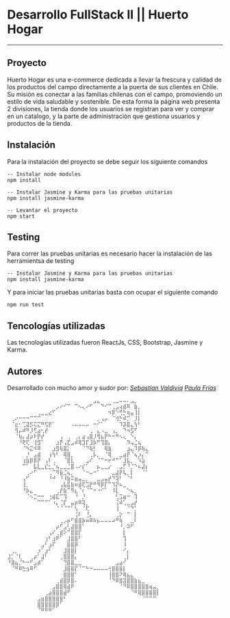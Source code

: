# Desarrollo FullStack II  ||  Huerto Hogar
---

## Proyecto
Huerto Hogar es una e-commerce dedicada a llevar la frescura y calidad de los productos del campo directamente a la puerta de sus clientes en Chile. Su misión es conectar a las familias chilenas con el campo, promoviendo un estilo de vida saludable y sostenible.
De esta forma la página web presenta 2 divisiones, la tienda donde los usuarios se registran para ver y comprar en un catalogo, y la parte de administración que gestiona usuarios y productos de la tienda.

## Instalación
Para la instalación del proyecto se debe seguir los siguiente comandos

```
-- Instalar node modules
npm install

-- Instalar Jasmine y Karma para las pruebas unitarias
npm install jasmine-karma

-- Levantar el proyecto 
npm start

```

## Testing
Para correr las pruebas unitarias es necesario hacer la instalación de las herramientsa de testing

```
-- Instalar Jasmine y Karma para las pruebas unitarias
npm install jasmine-karma
```

Y para iniciar las pruebas unitarias basta con ocupar el siguiente comando

```
npm run test
```

## Tencologías utilizadas
Las tecnologías utilizadas fueron ReactJs, CSS, Bootstrap, Jasmine y Karma.

## Autores
Desarrollado con mucho amor y sudor por: 
*[Sebastían Valdivia](https://github.com/ZalkiRyon)*
*[Paula Frías](https://github.com/paufriasest)*

```
⠀⠀⠀⠀⠀⠀⠀⠀⠀⠀⠀⠀⠀⠀⠀⠀⠀⠀⠀⠀⠀⠀⠀⣠⣄⠀⠀⠀⢀⣀⠤⠤⠄⣠⡀⠀⠀⠀⠀⠀⠀
⠀⠀⠀⠀⠀⠀⠀⠀⠀⠀⠀⠀⠀⡠⠔⠊⠉⠀⠉⠢⢄⠔⠋⠀⠀⠙⠊⠉⢀⣠⢴⣾⠿⠀⣷⡀⠀⠀⠀⠀⠀
⠀⠀⠀⠀⠀⠀⠀⠀⢀⣀⣀⣔⠋⠀⠀⠀⠀⠀⠀⠀⠀⠀⠀⠀⠀⠀⠀⠲⡿⠑⢛⡓⢶⣤⢸⡇⠀⠀⠀⠀⠀
⠀⢀⠔⠒⠒⠒⠉⠉⠉⠀⠀⠀⠀⠀⠀⠀⠀⠀⠀⠀⠀⠀⠀⠀⡀⢠⡤⠀⠈⢺⡓⠾⡉⠀⡸⡇⠀⠀⠀⠀⠀
⠀⠈⣖⠂⢉⣽⡫⢍⣍⠛⢫⡟⠁⠀⠀⠀⠀⠠⠤⠤⠤⠤⠀⠒⠊⠁⠀⠀⠀⠀⠹⡽⣿⣄⢳⠃⠀⠀⠀⠀⠀
⠀⠀⢻⡤⠾⠛⡸⢋⣴⢂⡞⠀⠀⠀⠀⠀⠀⠀⠀⠀⠀⠀⢀⠀⣄⠠⣀⠀⢠⡀⠀⠙⠲⣫⠋⠀⠀⠀⠀⠀⠀
⠀⠀⠈⢷⡄⣼⡴⠗⡟⡞⠀⠀⠀⠀⢠⠀⢀⠀⢀⡄⣴⢠⣿⡸⢻⣦⡟⠓⠒⠛⠢⢄⠀⠑⡄⠀⠀⠀⠀⠀⠀
⠀⠀⠀⠘⢟⢏⠀⢸⣻⠁⠀⠀⠀⣰⡟⢠⣏⣠⠾⢿⣹⡏⣸⡷⠋⢹⣿⡄⠀⠀⠀⠀⠹⢤⣈⢦⠀⠀⠀⠀⠀
⠀⠀⠀⠀⠈⠳⣍⠺⠿⠀⠀⠀⣰⣻⢷⣿⡅⠀⠀⠀⠈⠙⢷⡃⠀⠀⢿⣷⠀⠀⠀⠀⣰⣄⠹⡿⢷⣄⠀⠀⠀
⠀⠀⠀⠀⠀⡘⠀⣠⣾⠀⠀⢰⢳⠃⠀⢿⣿⡀⠀⠀⠀⠀⢀⡧⡀⠀⠈⢿⠀⠀⣀⣴⡟⠈⢦⡰⡄⠉⠀⠀⠀
⠀⠀⠀⠀⢰⣷⡿⡿⡟⠀⢠⠇⢀⠀⠀⠈⣿⣇⠀⠀⠀⣠⠎⠀⠈⠉⠒⠖⠚⠉⠁⣸⣧⡀⠀⠱⣵⠀⠀⠀⠀
⠀⠀⠀⠀⠉⠁⠀⣧⣇⣀⣎⣂⡈⢦⣀⣀⣈⣿⠠⠔⡎⠁⠀⠀⡦⣀⣀⡔⠀⠀⣠⡋⠘⡈⠑⠦⣼⡆⠀⠀⠀
⠀⠀⠀⠀⠀⢀⠔⠋⠀⠀⠀⢀⠉⠻⣷⣈⢦⡀⠀⠀⠈⠒⠤⠒⠁⠀⠀⠀⣀⣼⡟⢧⡀⡇⠀⠀⠈⠁⠀⠀⠀
⠀⠀⠀⠀⢠⠋⠀⠀⠀⠀⠀⠘⠚⠀⠘⠸⣷⠭⣶⣤⣀⡀⠀⠀⣀⣠⣤⡞⠙⢽⠃⠀⠈⠃⠀⠀⠀⠀⠀⠀⠀
⠀⠀⠀⠀⢸⡀⠀⠀⠀⠀⠀⠀⠀⠀⢠⣧⣯⣷⠶⣾⢏⣩⡟⠛⠻⡿⡏⠉⠹⡝⠦⣀⠀⠀⠀⠀⠀⠀⠀⠀⠀
⠀⠀⠀⠀⠘⡷⣄⠀⠀⠀⠀⠀⠀⢀⡞⣷⠉⠻⣆⠈⠆⠈⠉⠒⠐⠊⠁⠀⠸⣇⠀⠀⠑⢦⡀⠀⠀⠀⠀⠀⠀
⠀⠀⠀⠀⠀⠈⠢⣉⠒⠒⠀⢐⣾⣏⠉⢹⠀⠀⠘⠀⡘⠀⠀⠀⠀⠀⠀⠀⠀⢃⣩⣶⠒⠀⢹⠀⠀⠀⠀⠀⠀
⠀⠀⠀⠀⠀⠀⠀⠀⠉⠉⠉⠁⠰⡄⢈⡏⠀⣤⡶⠿⢽⡀⠀⠀⠀⠀⠀⠀⠀⢨⠾⢁⣀⣠⡞⠀⠀⠀⠀⠀⠀
⠀⠀⠀⠀⠀⠀⠀⠀⠀⠀⠀⠀⠀⠈⠈⠈⠉⠁⢣⠀⠈⢏⠀⠀⠀⠀⠀⠀⠀⢸⠀⠀⠈⠙⡁⠀⠀⠀⠀⠀⠀
⠀⠀⠀⠀⠀⠀⠀⠀⠀⠀⠀⠀⠀⠀⠀⠀⠀⠀⢨⠇⠀⢘⡄⠀⠀⠀⠀⠀⠀⢀⡕⠀⠉⠀⡇⠀⠀⠀⠀⠀⠀
⠀⠀⠀⠀⠀⠀⠀⠀⠀⠀⠀⠀⠀⠀⢀⡠⡶⠋⣿⣿⡷⠶⠿⠷⡦⠤⠤⠤⠴⠛⢷⠀⠀⣀⠇⠀⠀⠀⠀⠀⠀
⠀⠀⠀⠀⠀⠀⠀⠀⠀⠀⠀⠀⠀⡴⠋⣠⢃⣼⣿⣿⠁⠀⠀⠀⠀⠀⠀⠀⠀⠀⠘⡀⠽⠋⠀⠀⠀⠀⠀⠀⠀
⠀⠀⠀⠀⠀⠀⠀⠀⠀⠀⠀⢠⠎⢀⣾⠕⠉⣿⣿⡏⠀⠀⠀⠀⠀⠀⠀⠀⠀⠀⠀⡇⠀⠀⠀⠀⠀⠀⠀⠀⠀
⠀⠀⠀⠀⠀⠀⠀⠀⠀⠀⢰⠃⣰⠟⠁⠀⣸⣿⣿⠃⠀⠀⠀⠀⠀⠀⠀⠀⠀⠀⠀⢹⠀⠀⠀⠀⠀⠀⠀⠀⠀
⠀⠀⠀⠀⠀⠀⠀⠀⠀⣠⠃⣰⠏⠀⠀⠀⣿⣿⡿⠀⠀⠀⠀⠀⠀⠀⠀⠀⠀⠀⠀⠸⠀⠀⠀⠀⠀⠀⠀⠀⠀
⠀⢀⡀⠀⠀⠀⠀⠀⡰⠁⣰⠃⠀⠀⠀⣸⣿⣿⡇⠀⠀⠀⠀⠀⠀⠀⠀⠀⠀⠀⠀⠊⡄⠀⠀⠀⠀⠀⠀⠀⠀
⣸⡁⠈⢇⠀⠀⢀⡴⠁⣼⠃⠀⠀⠀⢀⣿⣿⣿⡄⠀⠀⠀⠀⠀⠀⠀⠀⠀⠀⠀⠀⢀⡇⠀⠀⠀⠀⠀⠀⠀⠀
⠘⣿⣦⡈⠓⠒⠋⣠⡾⠁⠀⠀⠀⠀⠀⢙⣿⣿⣀⣀⠀⠀⠀⠀⠀⠀⠀⠀⠀⣠⣴⠊⠀⠀⠀⠀⠀⠀⠀⠀⠀
⠀⠈⠛⠿⣓⣲⠿⠋⠀⠀⠀⠀⠀⠀⠀⣸⣿⣿⡏⠈⠉⠓⠒⠤⠤⠤⠤⢒⣿⣿⣿⡇⠀⠀⠀⠀⠀⠀⠀⠀⠀
⠀⠀⠀⠀⠀⠀⠀⠀⠀⠀⠀⠀⠀⠀⠀⣿⣿⣿⠁⠀⠀⠀⠀⠀⠀⠀⠀⢸⣿⣿⠝⢿⣦⣄⠀⠀⠀⠀⠀⠀⠀
⠀⠀⠀⠀⠀⠀⠀⠀⠀⠀⠀⠀⠀⢀⣾⣿⡿⣿⠄⠀⠀⠀⠀⠀⠀⠀⠀⠈⠙⠿⣿⣽⣿⣿⣷⣦⣀⠀⠀⠀⠀
⠀⠀⠀⠀⠀⠀⠀⠀⠀⠀⠀⠀⣠⣿⣿⢿⣾⠟⠀⠀⠀⠀⠀⠀⠀⠀⠀⠀⠀⠀⠈⠙⠿⣿⣿⣿⣿⣿⢶⣤⡀
⠀⠀⠀⠀⠀⠀⠀⠀⠀⠀⢀⣴⣿⣿⣿⣾⠋⠀⠀⠀⠀⠀⠀⠀⠀⠀⠀⠀⠀⠀⠀⠀⠀⠈⠛⢿⣿⣿⣿⣿⡇
⠀⠀⠀⠀⠀⠀⠀⠀⣠⣶⣿⣿⣿⣿⣿⠃⠀⠀⠀⠀⠀⠀⠀⠀⠀⠀⠀⠀⠀⠀⠀⠀⠀⠀⠀⠀⠈⠉⠉⠉⠀
⠀⠀⠀⠀⠀⠀⠀⠀⣿⣿⣿⣿⣿⡿⠁⠀⠀⠀⠀⠀⠀⠀⠀⠀⠀⠀⠀⠀⠀⠀⠀⠀⠀⠀⠀⠀⠀⠀⠀⠀⠀
⠀⠀⠀⠀⠀⠀⠀⠀⠈⠛⠛⠛⠁⠀⠀⠀⠀⠀⠀⠀⠀⠀⠀⠀⠀⠀⠀⠀⠀⠀⠀⠀⠀⠀⠀⠀⠀⠀⠀⠀⠀
```
